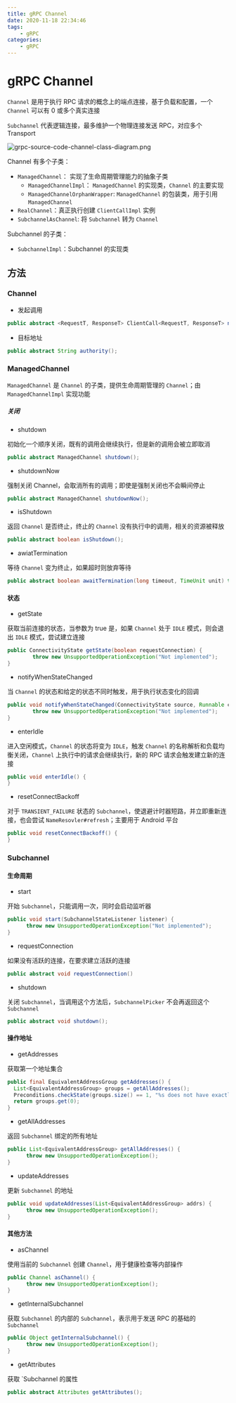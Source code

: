 ```yaml
---
title: gRPC Channel
date: 2020-11-18 22:34:46
tags:
    - gRPC
categories: 
    - gRPC
---
```


# gRPC Channel

`Channel` 是用于执行 RPC 请求的概念上的端点连接，基于负载和配置，一个 `Channel` 可以有 0 或多个真实连接

`Subchannel` 代表逻辑连接，最多维护一个物理连接发送 RPC，对应多个 Transport 

![grpc-source-code-channel-class-diagram.png](https://img.hellowood.dev/picture/grpc-source-code-channel-class-diagram.png)

Channel 有多个子类：
- `ManagedChannel`： 实现了生命周期管理能力的抽象子类
	- `ManagedChannelImpl`： `ManagedChannel` 的实现类，`Channel` 的主要实现
	- `ManagedChannelOrphanWrapper`: `ManagedChannel` 的包装类，用于引用 `ManagedChannel`
- `RealChannel`：真正执行创建 `ClientCallImpl` 实例 
- `SubchannelAsChannel`: 将 `Subchannel` 转为 `Channel`

Subchannel 的子类：
- `SubchannelImpl`：Subchannel 的实现类
 
## 方法

### Channel 

- 发起调用

```java
public abstract <RequestT, ResponseT> ClientCall<RequestT, ResponseT> newCall(MethodDescriptor<RequestT, ResponseT> methodDescriptor, CallOptions callOptions);
```

- 目标地址 

```java
public abstract String authority();
```

### ManagedChannel 

`ManagedChannel` 是 `Channel` 的子类，提供生命周期管理的 `Channel`；由 `ManagedChannelImpl` 实现功能

##### 关闭

- shutdown 

初始化一个顺序关闭，既有的调用会继续执行，但是新的调用会被立即取消

```java
public abstract ManagedChannel shutdown();
```

- shutdownNow

强制关闭 Channel，会取消所有的调用；即使是强制关闭也不会瞬间停止

```java
public abstract ManagedChannel shutdownNow();
```


- isShutdown 

返回 `Channel` 是否终止，终止的 `Channel` 没有执行中的调用，相关的资源被释放

```java 
public abstract boolean isShutdown();
``` 

- awiatTermination 

等待 `Channel` 变为终止，如果超时则放弃等待

```java
public abstract boolean awaitTermination(long timeout, TimeUnit unit) throws InterruptedException;
```


#### 状态

- getState

获取当前连接的状态，当参数为 true 是，如果 `Channel` 处于  `IDLE` 模式，则会退出 `IDLE` 模式，尝试建立连接

```java
public ConnectivityState getState(boolean requestConnection) {
        throw new UnsupportedOperationException("Not implemented");
}
```

- notifyWhenStateChanged

当 `Channel` 的状态和给定的状态不同时触发，用于执行状态变化的回调

```java
public void notifyWhenStateChanged(ConnectivityState source, Runnable callback) {
        throw new UnsupportedOperationException("Not implemented");
}
```

- enterIdle

进入空闲模式，`Channel` 的状态将变为 `IDLE`，触发 `Channel` 的名称解析和负载均衡关闭，`Channel` 上执行中的请求会继续执行，新的 RPC 请求会触发建立新的连接

```java
public void enterIdle() {
}
```

- resetConnectBackoff

对于 `TRANSIENT_FAILURE` 状态的 `Subchannel`，使退避计时器短路，并立即重新连接，也会尝试 `NameResovler#refresh`；主要用于 Android 平台

```java
public void resetConnectBackoff() {
}
```

### Subchannel

#### 生命周期

- start 

开始 `Subchannel`，只能调用一次，同时会启动监听器

```java
public void start(SubchannelStateListener listener) {
      throw new UnsupportedOperationException("Not implemented");
}
```

- requestConnection

如果没有活跃的连接，在要求建立活跃的连接

```java
public abstract void requestConnection()
```

- shutdown 

关闭 `Subchannel`，当调用这个方法后，`SubchannelPicker` 不会再返回这个 `Subchannel`

```java
public abstract void shutdown();
```

#### 操作地址

- getAddresses 

获取第一个地址集合

```java
public final EquivalentAddressGroup getAddresses() {
  List<EquivalentAddressGroup> groups = getAllAddresses();
  Preconditions.checkState(groups.size() == 1, "%s does not have exactly one group", groups);
  return groups.get(0);
}
```

- getAllAddresses

返回 `Subchannel` 绑定的所有地址

```java
public List<EquivalentAddressGroup> getAllAddresses() {
      throw new UnsupportedOperationException();
}
```

- updateAddresses

更新 `Subchannel` 的地址

```java
public void updateAddresses(List<EquivalentAddressGroup> addrs) {
      throw new UnsupportedOperationException();
}
```

#### 其他方法 

- asChannel 

使用当前的 `Subchannel` 创建 `Channel`，用于健康检查等内部操作

```java
public Channel asChannel() {
      throw new UnsupportedOperationException();
}
```

- getInternalSubchannel

获取 `Subchannel` 的内部的 `Subchannel`，表示用于发送 RPC 的基础的 `Subchannel`

```java
public Object getInternalSubchannel() {
      throw new UnsupportedOperationException();
}
```

- getAttributes

获取 `Subchannel 的属性

```java
public abstract Attributes getAttributes();
```